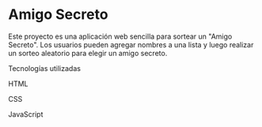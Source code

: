 <h1>Amigo Secreto</h1>

Este proyecto es una aplicación web sencilla para sortear un "Amigo Secreto". Los usuarios pueden agregar nombres a una lista y luego realizar un sorteo aleatorio para elegir un amigo secreto.

Tecnologías utilizadas

HTML

CSS

JavaScript
